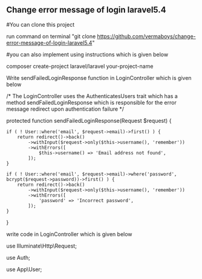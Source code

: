 ## Change error message of login laravel5.4

#You can clone this project

run command on terminal "git clone https://github.com/vermaboys/change-error-message-of-login-laravel5.4"

#you can also implement using instructions which is given below

composer create-project laravel/laravel your-project-name

Write sendFailedLoginResponse function in LoginController which is given below

/*
The LoginController uses the AuthenticatesUsers trait which has a method sendFailedLoginResponse which is responsible for the error message redirect upon authentication failure
*/

protected function sendFailedLoginResponse(Request $request)
{

    if ( ! User::where('email', $request->email)->first() ) {
        return redirect()->back()
            ->withInput($request->only($this->username(), 'remember'))
            ->withErrors([
                $this->username() => 'Email address not found',
            ]);
    }

    if ( ! User::where('email', $request->email)->where('password', bcrypt($request->password))->first() ) {
        return redirect()->back()
            ->withInput($request->only($this->username(), 'remember'))
            ->withErrors([
                'password' => 'Incorrect password',
            ]);
    }

}

write code in LoginController which is given below

use Illuminate\Http\Request;

use Auth;

use App\User;